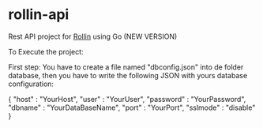 # rollin-api
Rest API project for [Rollin](https://github.com/aleciosouza/rollin) using Go (NEW VERSION)

To Execute the project:

First step:
You have to create a file named "dbconfig.json" into de folder database, then you have to write the following JSON with yours database configuration: 

{
    "host" : "YourHost",
    "user" : "YourUser",
    "password" : "YourPassword",
    "dbname" : "YourDataBaseName",
    "port" : "YourPort",
    "sslmode" : "disable"
}
